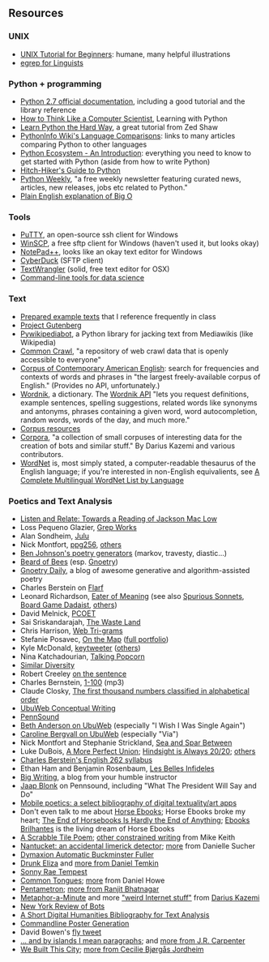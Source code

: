 ## Resources

### UNIX

* [UNIX Tutorial for Beginners](http://www.ee.surrey.ac.uk/Teaching/Unix/): humane, many helpful illustrations
* [egrep for Linguists](http://stts.se/egrep_for_linguists/egrep_for_linguists.html)

### Python + programming

* [Python 2.7 official documentation](http://docs.python.org/2.7/), including a good tutorial and the library reference
* [How to Think Like a Computer Scientist](http://openbookproject.net/thinkcs/python/english2e/), Learning with Python
* [Learn Python the Hard Way](http://learnpythonthehardway.org/), a great tutorial from Zed Shaw
* [PythonInfo Wiki's Language Comparisons](http://wiki.python.org/moin/LanguageComparisons): links to many articles comparing Python to other languages
* [Python Ecosystem - An Introduction](http://mirnazim.org/writings/python-ecosystem-introduction/): everything you need to know to get started with Python (aside from how to write Python)
* [Hitch-Hiker's Guide to Python](http://docs.python-guide.org/en/latest/)
* [Python Weekly](http://www.pythonweekly.com/), "a free weekly newsletter featuring curated news, articles, new releases, jobs etc related to Python."
* [Plain English explanation of Big O](http://stackoverflow.com/a/487278/1007586)

### Tools

* [PuTTY](http://www.chiark.greenend.org.uk/~sgtatham/putty/), an open-source ssh client for Windows
* [WinSCP](http://winscp.net/eng/index.php), a free sftp client for Windows (haven't used it, but looks okay)
* [NotePad++](http://notepad-plus.sourceforge.net/uk/site.htm), looks like an okay text editor for Windows
* [CyberDuck](http://cyberduck.ch/) (SFTP client)
* [TextWrangler](http://www.barebones.com/products/TextWrangler/) (solid, free text editor for OSX)
* [Command-line tools for data science](http://jeroenjanssens.com/2013/09/19/seven-command-line-tools-for-data-science.html)

### Text

* [Prepared example texts](http://rwet.decontextualize.com/texts/) that I reference frequently in class</a>
* [Project Gutenberg](http://www.gutenberg.org/wiki/Main_Page)
* [Pywikipediabot](https://www.mediawiki.org/wiki/Manual:Pywikipediabot), a Python library for jacking text from Mediawikis (like Wikipedia)
* [Common Crawl](http://www.commoncrawl.org/), "a repository of web crawl data that is openly accessible to everyone"
* [Corpus of Contemporary American English](http://corpus.byu.edu/coca/): search for frequencies and contexts of words and phrases in "the largest freely-available corpus of English." (Provides no API, unfortunately.)
* [Wordnik](http://www.wordnik.com/), a dictionary. The [Wordnik API](http://developer.wordnik.com/) "lets you request definitions, example sentences, spelling suggestions, related words like synonyms and antonyms, phrases containing a given word, word autocompletion, random words, words of the day, and much more."
* [Corpus resources](http://courses.washington.edu/englhtml/engl560/corplingresources.htm)
* [Corpora](https://github.com/dariusk/corpora), "a collection of small corpuses of interesting data for the creation of bots and similar stuff." By Darius Kazemi and various contributors.
* [WordNet](http://wordnet.princeton.edu/) is, most simply stated, a computer-readable thesaurus of the English language; if you're interested in non-English equivalients, see [A Complete Multilingual WordNet List by Language](http://www.certifiedchinesetranslation.com/openaccess/WordNet/)

### Poetics and Text Analysis

* [Listen and Relate: Towards a Reading of Jackson Mac Low](http://epc.buffalo.edu/authors/hartley/maclow/maclow.html)
* Loss Pequeno Glazier, [Grep Works](http://epc.buffalo.edu/authors/glazier/dp/appendices.html "http://epc.buffalo.edu/authors/glazier/dp/appendices.html")
* Alan Sondheim, [Julu](http://www.runme.org/project/+sondheimjulu/ "http://www.runme.org/project/+sondheimjulu/")
* Nick Montfort, [ppg256](http://nickm.com/poems/ppg256.html "http://nickm.com/poems/ppg256.html"), [others](http://nickm.com/poems/)
* [Ben Johnson's poetry generators](http://bensonofjohn.co.uk/poetry/tools/index.php) (markov, travesty, diastic...)
* [Beard of Bees](http://www.beardofbees.com/ "http://www.beardofbees.com/") (esp. [Gnoetry](http://www.beardofbees.com/gnoetry.html "http://www.beardofbees.com/gnoetry.html"))
* [Gnoetry Daily](http://gnoetrydaily.wordpress.com/), a blog of awesome generative and algorithm-assisted poetry
* Charles Berstein on [Flarf](http://epc.buffalo.edu/authors/bernstein/syllabi/readings/flarf.html "http://epc.buffalo.edu/authors/bernstein/syllabi/readings/flarf.html")
* Leonard Richardson, [Eater of Meaning](http://www.crummy.com/software/eater/ "http://www.crummy.com/software/eater/") (see also [Spurious Sonnets](http://www.crummy.com/features/dada/bard/ "http://www.crummy.com/features/dada/bard/"), [Board Game Dadaist](http://www.crummy.com/features/dada/boardgame/), [others](http://www.crummy.com/features/))
* David Melnick, [PCOET](http://rwet.decontextualize.com/pdfs/Pcoet.pdf)
* Sai Sriskandarajah, [The Waste Land](http://www.saisriskandarajah.com/thewasteland/ "http://www.saisriskandarajah.com/thewasteland/")
* Chris Harrison, [Web Tri-grams](http://www.chrisharrison.net/projects/trigramviz/index.html "http://www.chrisharrison.net/projects/trigramviz/index.html")
* Stefanie Posavec, [On the Map](http://www.notcot.com/archives/2008/04/stefanie_posave.php "http://www.notcot.com/archives/2008/04/stefanie_posave.php") ([full portfolio](http://www.itsbeenreal.co.uk/))
* Kyle McDonald, [keytweeter](http://vimeo.com/9922212) ([others](http://kylemcdonald.net/))
* Nina Katchadourian, [Talking Popcorn](http://www.ninakatchadourian.com/languagetranslation/talkingpopcorn.php)
* [Similar Diversity](http://similardiversity.net/ "http://similardiversity.net/")
* Robert Creeley [on the sentence](http://www.writing.upenn.edu/~afilreis/88v/creeley-on-sentence.html)
* Charles Bernstein, [1-100](http://media.sas.upenn.edu/pennsound/authors/Bernstein/Class/Bernstein-Charles_02_1-100_1969-remastered.mp3) (mp3)
* Claude Closky, [The first thousand numbers classified in alphabetical order](http://www.ubu.com/concept/Claude_Closky_1000.pdf)
* [UbuWeb Conceptual Writing](http://www.ubu.com/concept/)
* [PennSound](http://www.writing.upenn.edu/pennsound/)
* [Beth Anderson on UbuWeb](http://www.ubu.com/sound/anderson_beth.html) (especially "I Wish I Was Single Again")
* [Caroline Bergvall on UbuWeb](http://www.ubu.com/sound/bergvall.html) (especially "Via")
* Nick Montfort and Stephanie Strickland, [Sea and Spar Between](http://blogs.saic.edu/dearnavigator/winter2010/nick-montfort-stephanie-strickland-sea-and-spar-between/)
* Luke DuBois, [A More Perfect Union](http://music.columbia.edu/~luke/perfect/index.shtml); [Hindsight is Always 20/20](http://hindsightisalways2020.net/); [others](http://music.columbia.edu/~luke/projects/index.shtml)
* [Charles Berstein's English 262 syllabus](http://writing.upenn.edu/bernstein/syllabi/262.html)
* Ethan Ham and Benjamin Rosenbaum, [Les Belles Infideles](http://www.turbulence.org/Works/belles/)
* [Big Writing](http://bigwriting.tumblr.com), a blog from your humble instructor
* [Jaap Blonk](http://writing.upenn.edu/pennsound/x/Blonk.php) on Pennsound, including "What The President Will Say and Do"</a>
* [Mobile poetics: a select bibliography of digital textuality/art apps](http://loriemerson.net/2012/10/06/mobile-poetics-a-select-bibliography-of-digital-textualityart-apps/)
* Don't even talk to me about [Horse Ebooks](http://twitter.com/horse_ebooks); Horse Ebooks broke my heart; [The End of Horsebooks Is Hardly the End of Anything](http://nybots.tumblr.com/post/62212704802/the-end-of-horsebooks-is-hardly-the-end-of-anything); [Ebooks Brilhantes](https://twitter.com/pony_strategies) is the living dream of Horse Ebooks
* [A Scrabble Tile Poem](http://cadaeic.net/scrpoem.htm); [other constrained writing](http://cadaeic.net/index.html) from Mike Keith
* [Nantucket: an accidental limerick detector](http://www.daniellesucher.com/2012/04/nantucket-an-accidental-limerick-detector/); [more](https://github.com/DanielleSucher) from Danielle Sucher
* [Dymaxion Automatic Buckminster Fuller](http://freegeekvancouver.blogspot.com/2012/02/dymaxion-auto-matic-buckminster-fuller.html)
* [Drunk Eliza](http://danieltemkin.com/DrunkEliza/) and [more from Daniel Temkin](http://danieltemkin.com/)
* [Sonny Rae Tempest](http://www.sonnyrae.com/)
* [Common Tongues](http://elmcip.net/creative-work/common-tongues); [more](http://rednoise.org/~dhowe/) from Daniel Howe
* [Pentametron](http://twitter.com/pentametron); [more from Ranjit Bhatnagar](http://moonmilk.com/)
* [Metaphor-a-Minute](https://twitter.com/metaphorminute) and more ["weird Internet stuff"](http://tinysubversions.com/my-projects/) from [Darius Kazemi](http://www.bostonglobe.com/ideas/2014/01/24/the-botmaker-who-sees-through-internet/V7Qn7HU8TPPl7MSM2TvbsJ/story.html)
* [New York Review of Bots](http://nybots.tumblr.com/)
* [A Short Digital Humanities Bibliography for Text Analysis](http://hfroehlich.wordpress.com/workshops/a-short-bibliography-for-text-analysis/)
* [Commandline Poster Generation](http://stdin.fr/Works/PCMMD)
* David Bowen's [fly tweet](http://www.dwbowen.com/fly_tweet.html)
* [... and by islands I mean paragraphs](http://luckysoap.com/andbyislands/); and [more from J.R. Carpenter](http://luckysoap.com/webprojects.html)
* [We Built This City](https://matrixmag.wordpress.com/2012/09/28/we-built-this-city-of-rocknroll-by-cecilie-bjorgas-jordheim/); [more from Cecilie Bjørgås Jordheim](http://www.cbjordheim.com/2009/04/worksprojects.html)
